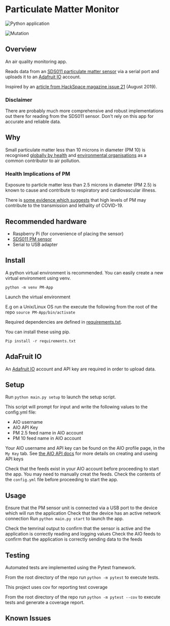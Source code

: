 # Particulate Matter Monitor

![Python application](https://github.com/AndrewJanuary/PM-Monitor/workflows/Python%20application/badge.svg?branch=main)

![Mutation](https://github.com/AndrewJanuary/PM-Monitor/workflows/Mutation/badge.svg?branch=main)

## Overview

An air quality monitoring app.

Reads data from an [SDS011 particulate matter sensor](https://www.hackair.eu/docs/sds011/) via a serial port and uploads it to an [Adafruit IO](https://learn.adafruit.com/welcome-to-adafruit-io) account.

Inspired by an [article from HackSpace magazine issue 21](https://hackspace.raspberrypi.org/issues/21) (August 2019). 

### Disclaimer

There are probably much more comprehensive and robust implementations out there for reading from the SDS011 sensor. Don't rely on this app for accurate and reliable data.

## Why

Small particulate matter less than 10 microns in diameter (PM 10) is recognised [globally by health](https://www.who.int/health-topics/air-pollution) and [environmental organisations](https://www.eea.europa.eu/themes/air) as a common contributor to air pollution.

### Health Implications of PM

Exposure to particle matter less than 2.5 microns in diameter (PM 2.5) is known to cause and contribute to respiratory and cardiovascular illness.

There is [some evidence which suggests](https://www.theguardian.com/environment/2020/apr/24/coronavirus-detected-particles-air-pollution) that high levels of PM may contribute to the transmission and lethality of COVID-19.

## Recommended hardware

- Raspberry Pi (for convenience of placing the sensor)
- [SDS011 PM sensor](https://www.hackair.eu/docs/sds011/)
- Serial to USB adapter

## Install

A python virtual environment is recommended. You can easily create a new virtual environment using venv.

`python -m venv PM-App` 

Launch the virtual environment

E.g on a Unix/Linux OS run the execute the following from the root of the repo
`source PM-App/bin/activate`

Required dependencies are defined in [requirements.txt](https://github.com/AndrewJanuary/PM-Monitor/blob/main/requirements.txt).

You can install these using pip.

`Pip install -r requirements.txt`

## AdaFruit IO

An [Adafruit IO](https://learn.adafruit.com/welcome-to-adafruit-io) account and API key are required in order to upload data.

## Setup

Run `python main.py setup` to launch the setup script.

This script will prompt for input and write the following values to the config.yml file:
- AIO username
- AIO API Key
- PM 2.5 feed name in AIO account
- PM 10 feed name in AIO account

Your AIO username and API key can be found on the AIO profile page, in the `My Key` tab.
See [the AIO API docs](https://io.adafruit.com/api/docs/#adafruit-io-http-api) for more details on creating and useing API keys 

Check that the feeds exist in your AIO account before proceeding to start the app. You may need to manually creat the feeds.
Check the contents of the `config.yml` file before proceeding to start the app.

## Usage

Ensure that the PM sensor unit is connected via a USB port to the device which will run the application
Check that the device has an active network connection
Run `python main.py start` to launch the app.

Check the temrinal output to confirm that the sensor is active and the application is correctly reading and logging values
Check the AIO feeds to confirm that the application is correctly sending data to the feeds


## Testing

Automated tests are implemented using the Pytest framework.

From the root directory of the repo run `python -m pytest` to execute tests.

This project uses cov for reporting test coverage

From the root directory of the repo run `python -m pytest --cov` to execute tests and generate a coverage report.

## Known Issues
